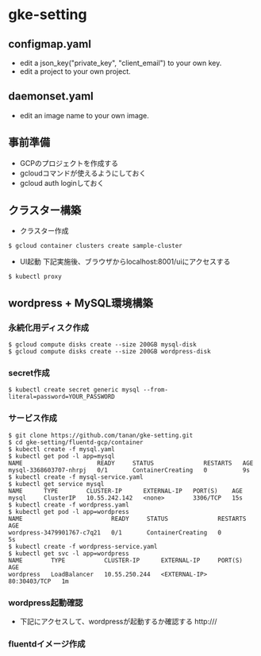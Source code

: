 # gke-setting

## configmap.yaml
* edit a json_key("private_key", "client_email") to your own key.
* edit a project to your own project.

## daemonset.yaml
* edit an image name to your own image.

## 事前準備
* GCPのプロジェクトを作成する
* gcloudコマンドが使えるようにしておく
* gcloud auth loginしておく

## クラスター構築
* クラスター作成
```
$ gcloud container clusters create sample-cluster
```

* UI起動
  下記実施後、ブラウザからlocalhost:8001/uiにアクセスする
```
$ kubectl proxy
```

## wordpress + MySQL環境構築
### 永続化用ディスク作成
```
$ gcloud compute disks create --size 200GB mysql-disk
$ gcloud compute disks create --size 200GB wordpress-disk
```

### secret作成
```
$ kubectl create secret generic mysql --from-literal=password=YOUR_PASSWORD
```

### サービス作成
```
$ git clone https://github.com/tanan/gke-setting.git
$ cd gke-setting/fluentd-gcp/container
$ kubectl create -f mysql.yaml
$ kubectl get pod -l app=mysql
NAME                     READY     STATUS              RESTARTS   AGE
mysql-3368603707-nhrpj   0/1       ContainerCreating   0          9s
$ kubectl create -f mysql-service.yaml
$ kubectl get service mysql
NAME      TYPE        CLUSTER-IP      EXTERNAL-IP   PORT(S)    AGE
mysql     ClusterIP   10.55.242.142   <none>        3306/TCP   15s
$ kubectl create -f wordpress.yaml
$ kubectl get pod -l app=wordpress
NAME                         READY     STATUS              RESTARTS   AGE
wordpress-3479901767-c7q21   0/1       ContainerCreating   0          5s
$ kubectl create -f wordpress-service.yaml
$ kubectl get svc -l app=wordpress
NAME        TYPE           CLUSTER-IP      EXTERNAL-IP     PORT(S)        AGE
wordpress   LoadBalancer   10.55.250.244   <EXTERNAL-IP>   80:30403/TCP   1m
```
### wordpress起動確認
* 下記にアクセスして、wordpressが起動するか確認する
http://<EXTERNAL-IP>/

### fluentdイメージ作成
